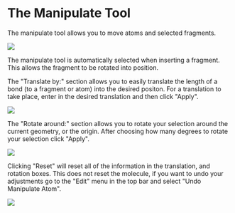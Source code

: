 # The Manipulate Tool

The manipulate tool allows you to move atoms and selected fragments.

![][1]

[1]: images/4-manipulate-tool/520ebec1-6470-4f93-af26-c94ac5ea6f9d.png

The manipulate tool is automatically selected when inserting a fragment. This allows the fragment to be rotated into position. 

The "Translate by:" section allows you to easily translate the length of a bond (to a fragment or atom) into the desired positon. For a translation to take place, enter in the desired translation and then click "Apply".

![][2]

[2]: images/4-manipulate-tool/0f89679e-9bee-4005-8793-fc96682ecd34.png

The "Rotate around:" section allows you to rotate your selection around the current geometry, or the origin. After choosing how many degrees to rotate your selection click "Apply".

![][3]

[3]: images/4-manipulate-tool/14c1bee4-7288-4fa7-8660-d9fc58578631.png

Clicking "Reset" will reset all of the information in the translation, and rotation boxes. This does not reset the molecule, if you want to undo your adjustments go to the "Edit" menu in the top bar and select "Undo Manipulate Atom".

![][4]

[4]: images/4-manipulate-tool/e711ffa1-6a52-4748-af42-e734581bf36b.png